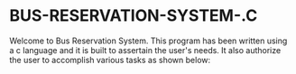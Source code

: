 # BUS-RESERVATION-SYSTEM-.C
Welcome to Bus Reservation System. This program has been written using a c language and it is built to assertain the user's needs. It also authorize the user to accomplish various tasks as shown below:
## 
